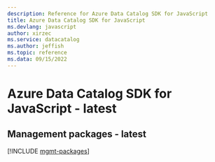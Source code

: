 ```yaml
---
description: Reference for Azure Data Catalog SDK for JavaScript
title: Azure Data Catalog SDK for JavaScript
ms.devlang: javascript
author: xirzec
ms.service: datacatalog
ms.author: jeffish
ms.topic: reference
ms.data: 09/15/2022
---
```

# Azure Data Catalog SDK for JavaScript - latest

## Management packages - latest
[!INCLUDE [mgmt-packages](data-catalog-mgmt-index.md)]